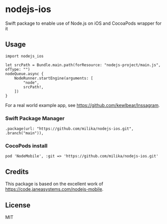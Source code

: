 # nodejs-ios

Swift package to enable use of Node.js on iOS
and CocoaPods wrapper for it

## Usage

```
import nodejs_ios

let srcPath = Bundle.main.path(forResource: "nodejs-project/main.js", ofType: "")
nodeQueue.async {
    NodeRunner.startEngine(arguments: [
        "node",
        srcPath!,
    ])
}
```

For a real world example app, see https://github.com/kewlbear/Inssagram.

### Swift Package Manager

```
.package(url: "https://github.com/milika/nodejs-ios.git", .branch("main")),
```

### CocoPods install

```
pod 'NodeMobile', :git => 'https://github.com/milika/nodejs-ios.git'
```



## Credits

This package is based on the excellent work of https://code.janeasystems.com/nodejs-mobile.

## License

MIT
